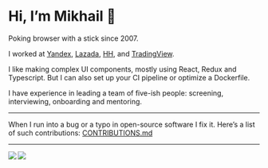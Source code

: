# Hi, I’m Mikhail 👋

Poking browser with a stick since 2007.

I worked at <a href="https://yandex.ru/company">Yandex</a>, <a href="https://www.lazada.com/en/">Lazada</a>, <a href="https://hh.ru/article/28">HH</a>, and <a href="https://www.tradingview.com/">TradingView</a>.

I like making complex UI components, mostly using React, Redux and Typescript.
But I can also set up your CI pipeline or optimize a Dockerfile.

I have experience in leading a team of five-ish people: screening, interviewing, onboarding and mentoring.

***

When I run into a bug or a typo in open-source software I fix it.
Here’s a list of such contributions: [CONTRIBUTIONS.md](./CONTRIBUTIONS.md)

***

<img align=left src="https://github-readme-stats.vercel.app/api?username=ixth&theme=cobalt2&hide_rank=true" />
<img align=left src="https://github-readme-stats.vercel.app/api/top-langs/?username=ixth&theme=cobalt2&layout=compact" />
